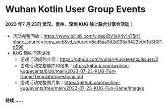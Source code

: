 # Wuhan Kotlin User Group Events

#### 2023 年7 月 23日 武汉、贵州、深圳 KUG 线上联合分享会活动：

- 活动完整回放：https://www.bilibili.com/video/BV1aX4y1n75r/?share_source=copy_web&vd_source=6cd5aa3d2d138a9422b0d1b3f0f1d598 
- KUG 趣味问答游戏
  - 游戏活动规则介绍：https://github.com/wuhan-kug/events/issues/2
  - 游戏活动完整题库和结果：https://github.com/wuhan-kug/events/blob/main/2023-07-23-KUG-Fun-Game/Template/questions.md
  - 游戏活动完整图片集：https://github.com/wuhan-kug/events/tree/main/2023-07-23-KUG-Fun-Game/images



#### 待续......

